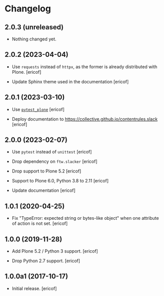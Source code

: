 # Changelog

## 2.0.3 (unreleased)


- Nothing changed yet.


## 2.0.2 (2023-04-04)


- Use `requests` instead of `httpx`, as the former is already distributed with Plone.
  [ericof]

- Update Sphinx theme used in the documentation
  [ericof]

## 2.0.1 (2023-03-10)


- Use [`pytest_plone`](https://pypi.org/project/pytest-plone/)
  [ericof]

- Deploy documentation to https://collective.github.io/contentrules.slack
  [ericof]



## 2.0.0 (2023-02-07)

- Use `pytest` instead of `unittest`
  [ericof]

- Drop dependency on `ftw.slacker`
  [ericof]

- Drop support to Plone 5.2
  [ericof]

- Support to Plone 6.0, Python 3.8 to 2.11
  [ericof]

- Update documentation
  [ericof]


## 1.0.1 (2020-04-25)

- Fix "TypeError: expected string or bytes-like object" when one attribute of action is not set.
  [ericof]


## 1.0.0 (2019-11-28)

- Add Plone 5.2 / Python 3 support.
  [ericof]

- Drop Python 2.7 support.
  [ericof]


## 1.0.0a1 (2017-10-17)

- Initial release.
  [ericof]

